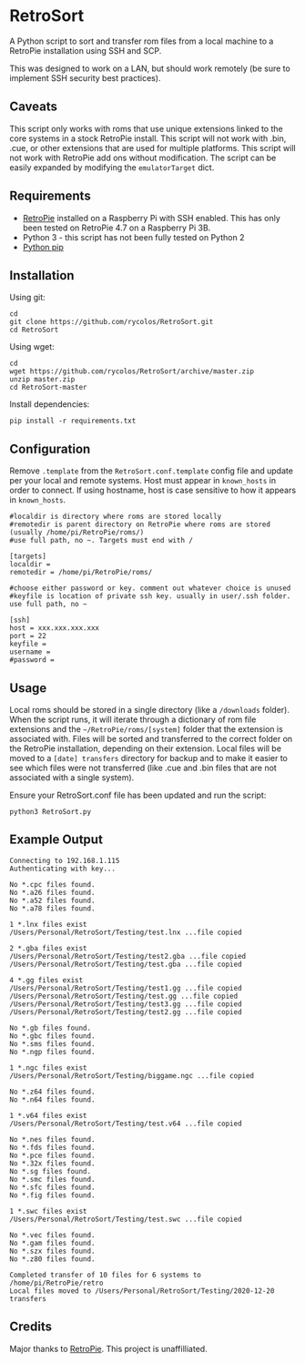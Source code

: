 # RetroSort
A Python script to sort and transfer rom files from a local machine to a RetroPie installation using SSH and SCP. 

This was designed to work on a LAN, but should work remotely (be sure to implement SSH security best practices). 

## Caveats
This script only works with roms that use unique extensions linked to the core systems in a stock RetroPie install. This script will not work with .bin, .cue, or other extensions that are used for multiple platforms. This script will not work with RetroPie add ons without modification. The script can be easily expanded by modifying the `emulatorTarget` dict. 

## Requirements
* [RetroPie](https://retropie.org.uk/docs/) installed on a Raspberry Pi with SSH enabled. This has only been tested on RetroPie 4.7 on a Raspberry Pi 3B.
* Python 3 - this script has not been fully tested on Python 2
* [Python pip](https://pip.pypa.io/en/stable/installing/)

## Installation

Using git:
```
cd
git clone https://github.com/rycolos/RetroSort.git
cd RetroSort
```
Using wget:
```
cd
wget https://github.com/rycolos/RetroSort/archive/master.zip
unzip master.zip
cd RetroSort-master
```
Install dependencies:
```
pip install -r requirements.txt
```

## Configuration
Remove `.template` from the `RetroSort.conf.template` config file and update per your local and remote systems.
Host must appear in `known_hosts` in order to connect. If using hostname, host is case sensitive to how it appears in `known_hosts`. 

```
#localdir is directory where roms are stored locally
#remotedir is parent directory on RetroPie where roms are stored (usually /home/pi/RetroPie/roms/)
#use full path, no ~. Targets must end with /

[targets]
localdir = 
remotedir = /home/pi/RetroPie/roms/

#choose either password or key. comment out whatever choice is unused
#keyfile is location of private ssh key. usually in user/.ssh folder. use full path, no ~

[ssh]
host = xxx.xxx.xxx.xxx
port = 22
keyfile = 
username = 
#password = 
```

## Usage
Local roms should be stored in a single directory (like a `/downloads` folder). When the script runs, it will iterate through a dictionary of rom file extensions and the `~/RetroPie/roms/[system]` folder that the extension is associated with. Files will be sorted and transferred to the correct folder on the RetroPie installation, depending on their extension. Local files will be moved to a `[date] transfers` directory for backup and to make it easier to see which files were not transferred (like .cue and .bin files that are not associated with a single system). 

Ensure your RetroSort.conf file has been updated and run the script:
```
python3 RetroSort.py
```

## Example Output
```
Connecting to 192.168.1.115
Authenticating with key...

No *.cpc files found.
No *.a26 files found.
No *.a52 files found.
No *.a78 files found.

1 *.lnx files exist
/Users/Personal/RetroSort/Testing/test.lnx ...file copied

2 *.gba files exist
/Users/Personal/RetroSort/Testing/test2.gba ...file copied
/Users/Personal/RetroSort/Testing/test.gba ...file copied

4 *.gg files exist
/Users/Personal/RetroSort/Testing/test1.gg ...file copied
/Users/Personal/RetroSort/Testing/test.gg ...file copied
/Users/Personal/RetroSort/Testing/test3.gg ...file copied
/Users/Personal/RetroSort/Testing/test2.gg ...file copied

No *.gb files found.
No *.gbc files found.
No *.sms files found.
No *.ngp files found.

1 *.ngc files exist
/Users/Personal/RetroSort/Testing/biggame.ngc ...file copied

No *.z64 files found.
No *.n64 files found.

1 *.v64 files exist
/Users/Personal/RetroSort/Testing/test.v64 ...file copied

No *.nes files found.
No *.fds files found.
No *.pce files found.
No *.32x files found.
No *.sg files found.
No *.smc files found.
No *.sfc files found.
No *.fig files found.

1 *.swc files exist
/Users/Personal/RetroSort/Testing/test.swc ...file copied

No *.vec files found.
No *.gam files found.
No *.szx files found.
No *.z80 files found.

Completed transfer of 10 files for 6 systems to /home/pi/RetroPie/retro
Local files moved to /Users/Personal/RetroSort/Testing/2020-12-20 transfers
```
## Credits
Major thanks to [RetroPie](https://github.com/RetroPie). This project is unaffilliated.


